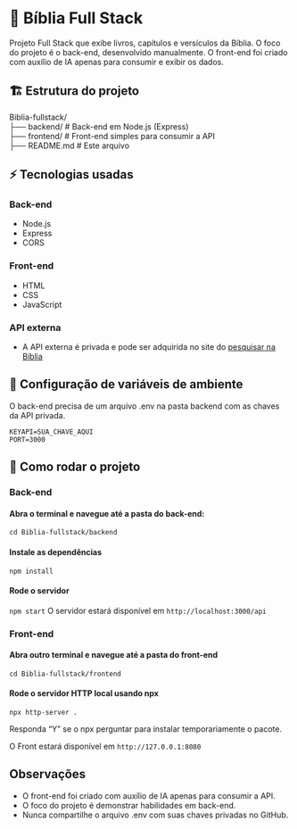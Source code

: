 # 📖 Bíblia Full Stack

Projeto Full Stack que exibe livros, capítulos e versículos da Bíblia.
O foco do projeto é o back-end, desenvolvido manualmente.
O front-end foi criado com auxílio de IA apenas para consumir e exibir os dados.

## 🏗️ Estrutura do projeto

Biblia-fullstack/  
├── backend/        # Back-end em Node.js (Express)  
├── frontend/       # Front-end simples para consumir a API  
├── README.md       # Este arquivo

## ⚡ Tecnologias usadas

### Back-end
- Node.js
- Express 
- CORS

### Front-end
- HTML
- CSS
- JavaScript

### API externa

- A API externa é privada e pode ser adquirida no site do [pesquisar na Bíblia](https://pesquisarnabiblia.com.br/api-projeto/public/index.php)

## 🔑 Configuração de variáveis de ambiente

O back-end precisa de um arquivo .env na pasta backend com as chaves da API privada.

`KEYAPI=SUA_CHAVE_AQUI`  
`PORT=3000`

## 🚀 Como rodar o projeto
### Back-end
#### Abra o terminal e navegue até a pasta do back-end:
`cd Biblia-fullstack/backend`
#### Instale as dependências
`npm install`
#### Rode o servidor
`npm start`
O servidor estará disponível em `http://localhost:3000/api`

### Front-end
#### Abra outro terminal e navegue até a pasta do front-end
`cd Biblia-fullstack/frontend`
#### Rode o servidor HTTP local usando npx
`npx http-server .`  

Responda “Y” se o npx perguntar para instalar temporariamente o pacote.  

O Front estará disponível em `http://127.0.0.1:8080`

## Observações

- O front-end foi criado com auxílio de IA apenas para consumir a API.
- O foco do projeto é demonstrar habilidades em back-end.
- Nunca compartilhe o arquivo .env com suas chaves privadas no GitHub.
